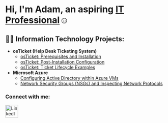 <h1>Hi, I'm Adam, an aspiring <a href=>IT Professional</a>☺</h1>

<h2>👨‍💻 Information Technology Projects:</h2>

- <b>osTicket (Help Desk Ticketing System)</b>
  - [osTicket: Prerequisites and Installation](https://github.com/AdamAdas22/osticket-prereqs)
  - [osTicket: Post-Installation Configuration](https://github.com/AdamAdas22/post-install-config)
  - [osTicket: Ticket Lifecycle Examples](https://github.com/AdamAdas22/ticket-lifecycle)
- <b>Microsoft Azure</b>
  - [Configuring Active Directory within Azure VMs](https://github.com/AdamAdas22/configure-ad)
  - [Network Security Groups (NSGs) and Inspecting Network Protocols](https://github.com/AdamAdas22/azure-network-protocols)

<h3>Connect with me:</h3>


<a href="https://www.linkedin.com/in/adam-adas-b9924533a/" target="_blank">
    <img src="https://cdn.jsdelivr.net/gh/devicons/devicon/icons/linkedin/linkedin-original.svg" alt="LinkedIn" width="40" height="40">
</a>

